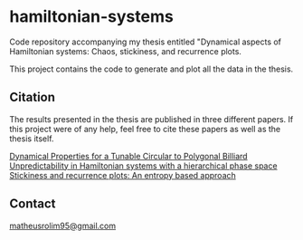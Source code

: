 # hamiltonian-systems

Code repository accompanying my thesis entitled "Dynamical aspects of Hamiltonian systems: Chaos, stickiness, and recurrence plots.

This project contains the code to generate and plot all the data in the thesis.

## Citation

The results presented in the thesis are published in three different papers. If this project were of any help, feel free to cite these papers as well as the thesis itself.

[Dynamical Properties for a Tunable Circular to Polygonal Billiard](https://doi.org/10.1007/s13538-022-01075-x)\
[Unpredictability in Hamiltonian systems with a hierarchical phase space](https://doi.org/10.1016/j.physleta.2022.127991)\
[Stickiness and recurrence plots: An entropy based approach](https://doi.org/10.1063/5.0140613)

## Contact

[matheusrolim95@gmail.com](mailto:matheusrolim95@gmail.com)
